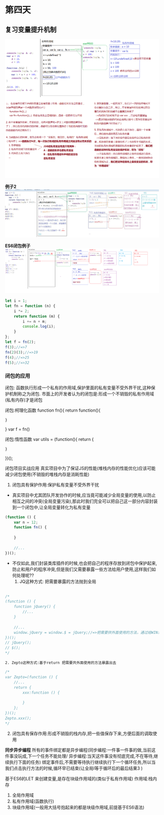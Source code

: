 # 第四天
## 复习变量提升机制
![变量提升机制](./复习变量提升机制例子.png)

**例子2**
![变量提制](./复习例子二.jpg)

**ES6闭包例子**
![变量提制](./闭包例子.png)
```Javascript
let i = 1;
let fn = function (n) {
    i *= 2;
    return function (m) {
        i += n + m;
        console.log(i);
    }
};
let f = fn(2);
f(3);//=>7
fn(2)(3);//=>19
f(4);//=>25
f(5);//=>32
```
###  闭包的应用
闭包: 函数执行形成一个私有的作用域,保护里面的私有变量不受外界干扰,这种保护机制称之为闭包.
市面上的开发者认为的闭包是:形成一个不销毁的私有作用域(私有内存)才是闭包

闭包:柯理化函数
function fn(){
    return function(){

    }
}
var f = fn()

闭包:惰性函数
var utils = (function(){
    return {

    }
})();

 闭包项目实战应用
真实项目中为了保证JS的性能(堆栈内存的性能优化)应该可能减少闭包使用(不销毁的堆栈内存是消耗性能)
1. 闭包具有保护作用:保护私有变量不受外界干扰
- 真实项目中尤其团队开发协作的时候,应当竟可能减少全局变量的使用,以防止相互之间的冲突(全局变量污染),那此时我们完全可以把自己这一部分内容封装到一个闭包中,让全局变量转化为私有变量

```javascript
(function () {
    var n = 12;
    function fn() {

    }

    //...
})();
```
- 不仅如此,我们封装类库插件的时候,也会把自己的程序存放到闭包中保护起来,防止和用户的程序冲突,但是我们又需要暴露一些方法给用户使用,这样我们如何处理呢??
    1. JQ这种方式: 把需要暴露的方法抛到全局
```javascript

/*
(function () {
    function jQuery() {
        //...
    }

    //...
    window.jQuery = window.$ = jQuery;//=>把需要供外面使用的方法，通过给WIN设置属性的方式暴露出去
})();
// jQuery();
// $();
*/

```
    2. Zepto这种方式:基于return 把需要共外面使用的方法暴露出去
```javascript
/*
var Zepto=(function () {
    //...
    return {
        xxx:function () {

        }
    };
})();
Zepto.xxx();
*/
```
2. 闭包具有保存作用:形成不销毁的栈内存,把一些值保存下来,方便后面的调取使用


**同步异步编程**
所有的事件绑定都是异步编程(同步编程:一件事一件事的做,当前这件事没玩成,下一个任务不能处理/ 异步编程:当天这件事没有彻底完成,不在等待,继续执行下面的任务) 绑定事件后,不需要等待执行继续执行下一个循环任务,所以当我们点击执行方法的时候,循环早已结束(让全局I等于循环后的最后结果3 )


 
 基于ES6的LET 来创建变量,是存在块级作用域的(类似于私有作用域)
作用域:栈内存
1. 全局作用域
2. 私有作用域(函数执行)
3. 块级作用域(一般用大括号抱起来的都是块级作用域,前提基于ES6语法)